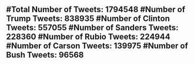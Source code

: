 #Total Number of Tweets: 1794548 
#Number of Trump Tweets: 838935
#Number of Clinton Tweets: 557055
#Number of Sanders Tweets: 228360
#Number of Rubio Tweets: 224944
#Number of Carson Tweets: 139975
#Number of Bush Tweets: 96568
---
